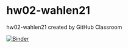 # hw02-wahlen21
hw02-wahlen21 created by GitHub Classroom

[![Binder](https://mybinder.org/badge_logo.svg)](https://mybinder.org/v2/gh/UCB-stat-159-s23/hw02-wahlen21.git/HEAD?labpath=LOSC_Event_tutorial.ipynb)

